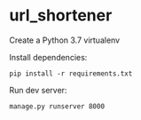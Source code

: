 # url_shortener

Create a Python 3.7 virtualenv

Install dependencies:

    pip install -r requirements.txt

Run dev server:

    manage.py runserver 8000
